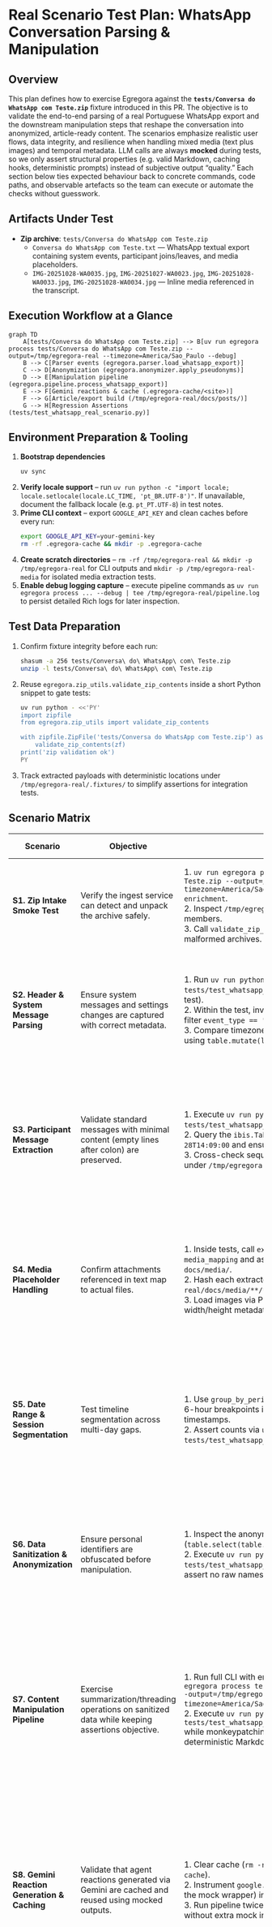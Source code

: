 # Real Scenario Test Plan: WhatsApp Conversation Parsing & Manipulation

## Overview
This plan defines how to exercise Egregora against the **`tests/Conversa do WhatsApp com Teste.zip`** fixture introduced in this PR. The objective is to validate the end-to-end parsing of a real Portuguese WhatsApp export and the downstream manipulation steps that reshape the conversation into anonymized, article-ready content. The scenarios emphasize realistic user flows, data integrity, and resilience when handling mixed media (text plus images) and temporal metadata. LLM calls are always **mocked** during tests, so we only assert structural properties (e.g. valid Markdown, caching hooks, deterministic prompts) instead of subjective output “quality.” Each section below ties expected behaviour back to concrete commands, code paths, and observable artefacts so the team can execute or automate the checks without guesswork.

## Artifacts Under Test
- **Zip archive**: `tests/Conversa do WhatsApp com Teste.zip`
  - `Conversa do WhatsApp com Teste.txt` — WhatsApp textual export containing system events, participant joins/leaves, and media placeholders.
  - `IMG-20251028-WA0035.jpg`, `IMG-20251027-WA0023.jpg`, `IMG-20251028-WA0033.jpg`, `IMG-20251028-WA0034.jpg` — Inline media referenced in the transcript.

## Execution Workflow at a Glance
```mermaid
graph TD
    A[tests/Conversa do WhatsApp com Teste.zip] --> B[uv run egregora process tests/Conversa do WhatsApp com Teste.zip --output=/tmp/egregora-real --timezone=America/Sao_Paulo --debug]
    B --> C[Parser events (egregora.parser.load_whatsapp_export)]
    C --> D[Anonymization (egregora.anonymizer.apply_pseudonyms)]
    D --> E[Manipulation pipeline (egregora.pipeline.process_whatsapp_export)]
    E --> F[Gemini reactions & cache (.egregora-cache/<site>)]
    F --> G[Article/export build (/tmp/egregora-real/docs/posts/)]
    G --> H[Regression Assertions (tests/test_whatsapp_real_scenario.py)]
```

## Environment Preparation & Tooling
1. **Bootstrap dependencies**
   ```bash
   uv sync
   ```
2. **Verify locale support** – run `uv run python -c "import locale; locale.setlocale(locale.LC_TIME, 'pt_BR.UTF-8')"`. If unavailable, document the fallback locale (e.g. `pt_PT.UTF-8`) in test notes.
3. **Prime CLI context** – export `GOOGLE_API_KEY` and clean caches before every run:
   ```bash
   export GOOGLE_API_KEY=your-gemini-key
   rm -rf .egregora-cache && mkdir -p .egregora-cache
   ```
4. **Create scratch directories** – `rm -rf /tmp/egregora-real && mkdir -p /tmp/egregora-real` for CLI outputs and `mkdir -p /tmp/egregora-real-media` for isolated media extraction tests.
5. **Enable debug logging capture** – execute pipeline commands as `uv run egregora process ... --debug | tee /tmp/egregora-real/pipeline.log` to persist detailed Rich logs for later inspection.

## Test Data Preparation
1. Confirm fixture integrity before each run:
   ```bash
   shasum -a 256 tests/Conversa\ do\ WhatsApp\ com\ Teste.zip
   unzip -l tests/Conversa\ do\ WhatsApp\ com\ Teste.zip
   ```
2. Reuse `egregora.zip_utils.validate_zip_contents` inside a short Python snippet to gate tests:
   ```bash
   uv run python - <<'PY'
   import zipfile
   from egregora.zip_utils import validate_zip_contents

   with zipfile.ZipFile('tests/Conversa do WhatsApp com Teste.zip') as zf:
       validate_zip_contents(zf)
   print('zip validation ok')
   PY
   ```
3. Track extracted payloads with deterministic locations under `/tmp/egregora-real/.fixtures/` to simplify assertions for integration tests.

## Scenario Matrix
| Scenario | Objective | Steps (command-first) | Expected Outcomes | Instrumentation & Evidence |
| --- | --- | --- | --- | --- |
| **S1. Zip Intake Smoke Test** | Verify the ingest service can detect and unpack the archive safely. | 1. `uv run egregora process tests/Conversa\ do\ WhatsApp\ com\ Teste.zip --output=/tmp/egregora-real --timezone=America/Sao_Paulo --debug --period=day --no-enable-enrichment`.<br>2. Inspect `/tmp/egregora-real/.egregora/tmp` for extracted members.<br>3. Call `validate_zip_contents` inside a pytest fixture to fail fast on malformed archives. | - Archive recognized as WhatsApp export.<br>- All five files extracted with preserved names.<br>- Parser receives absolute paths for text and media. | - Archive Rich logs via `/tmp/egregora-real/pipeline.log`.<br>- Persist pytest snapshot of extraction manifest generated with `zipfile.ZipFile.namelist()`. |
| **S2. Header & System Message Parsing** | Ensure system messages and settings changes are captured with correct metadata. | 1. Run `uv run python -m pytest tests/test_whatsapp_real_scenario.py::test_system_events` (new test).<br>2. Within the test, invoke `parse_export` to obtain the `ibis.Table` and filter `event_type == 'system'`.<br>3. Compare timezone conversions against `America/Sao_Paulo` offsets using `table.mutate(local_time=...)`. | - Parser emits structured events for system lines.<br>- Timezone offsets correctly inferred from locale.<br>- Actor `Você` mapped to deterministic anonymized ID. | - Store filtered rows as CSV via `table.execute().to_csv('artifacts/system_events.csv')`.<br>- Attach CLI Rich table screenshot when anomalies occur. |
| **S3. Participant Message Extraction** | Validate standard messages with minimal content (empty lines after colon) are preserved. | 1. Execute `uv run python -m pytest tests/test_whatsapp_real_scenario.py::test_message_payloads`.<br>2. Query the `ibis.Table` for Franklin's messages around `2025-10-28T14:09:00` and ensure blank payload rows persist.<br>3. Cross-check sequence numbers in generated Markdown drafts under `/tmp/egregora-real/docs/posts/`. | - Empty/whitespace payloads stored as explicit entries with correct anonymized sender.<br>- Sequence numbers reflect original order.<br>- No unintended merging of consecutive messages. | - Export query results to `artifacts/s3_messages.csv` via pandas.<br>- Capture CLI diff using `pytest --maxfail=1 -vv` on failure. |
| **S4. Media Placeholder Handling** | Confirm attachments referenced in text map to actual files. | 1. Inside tests, call `extract_and_replace_media` to receive `media_mapping` and assert every placeholder resolves to a file under `docs/media/`.<br>2. Hash each extracted image with `shasum -a 256 /tmp/egregora-real/docs/media/**/*.jpg`.<br>3. Load images via Pillow (`from PIL import Image`) to assert width/height metadata for regression snapshots. | - Media events include checksum, MIME type, and relative path.<br>- Missing file detection raises actionable errors.<br>- Successful decode of image dimensions for downstream enrichment. | - Archive mapping as JSON (`artifacts/media_mapping.json`).<br>- Emit pytest JUnit attachments for Pillow dimension checks. |
| **S5. Date Range & Session Segmentation** | Test timeline segmentation across multi-day gaps. | 1. Use `group_by_period` to materialize per-day tables, then compute 6-hour breakpoints inside pytest using pandas `diff()` on timestamps.<br>2. Assert counts via `uv run python -m pytest tests/test_whatsapp_real_scenario.py::test_session_segmentation`. | - Distinct sessions produced for system setup vs. conversation burst.<br>- Summaries include correct participant roster and message counts.<br>- No off-by-one errors in session boundaries. | - Commit segmentation summary as CSV under `artifacts/session_summary.csv`.<br>- Track runtime drift with `pytest --durations=5`. |
| **S6. Data Sanitization & Anonymization** | Ensure personal identifiers are obfuscated before manipulation. | 1. Inspect the anonymized sender UUIDs returned by `parse_export` (`table.select(table.sender_uuid).distinct()`).<br>2. Execute `uv run python -m pytest tests/test_whatsapp_real_scenario.py::test_anonymization` to assert no raw names remain in generated Markdown/posts. | - Deterministic pseudonyms generated per participant.<br>- Media references replaced with sanitized tokens.<br>- Original names absent from downstream artifacts. | - Store anonymized participant snapshot in `tests/__snapshots__/test_anonymization`. |
| **S7. Content Manipulation Pipeline** | Exercise summarization/threading operations on sanitized data while keeping assertions objective. | 1. Run full CLI with enrichment enabled into a fresh directory: `uv run egregora process tests/Conversa\ do\ WhatsApp\ com\ Teste.zip --output=/tmp/egregora-real-enriched --timezone=America/Sao_Paulo --debug --period=day`.<br>2. Execute `uv run python -m pytest tests/test_whatsapp_real_scenario.py::test_article_structure` while monkeypatching `egregora.genai_utils.call_gemini` to return deterministic Markdown blocks. | - Pipeline tolerates sparse content without crashing.<br>- Generated Markdown passes a structural validator such as `markdown-it-py` or `mdformat` without errors.<br>- Locale-specific tokens (dates, participants) remain anonymized post-manipulation. | - Collect generated Markdown under `artifacts/articles/` and run `uv run mdformat --check artifacts/articles/*.md` in CI to assert formatting.<br>- Persist mocked Gemini payloads alongside snapshots to trace structural drift. |
| **S8. Gemini Reaction Generation & Caching** | Validate that agent reactions generated via Gemini are cached and reused using mocked outputs. | 1. Clear cache (`rm -rf .egregora-cache && mkdir -p .egregora-cache`).<br>2. Instrument `google.genai.GenerativeModel.generate_content` (or the mock wrapper) in pytest to increment a counter.<br>3. Run pipeline twice and assert the second run reads from cache without extra mock invocations. | - Cache entries include prompt hash, timestamp, and response metadata even when the payload is mocked.<br>- Second execution reuses cached payloads, reducing latency and API usage without altering outputs.<br>- Tests never call the real Gemini API. | - Record call counts in `artifacts/cache_metrics.json`.<br>- Compare runtime between runs to quantify cache benefit and confirm mocks short-circuit network usage. |
| **S9. Round-trip Export Validation** | Confirm manipulated content can be exported without losing traceability. | 1. Use the dict returned by `process_whatsapp_export` to dump JSON timeline snapshots per period.<br>2. Feed export back into a validator helper that rebuilds message ordering and verifies media token resolution. | - Export retains message ordering and linkages.<br>- Media tokens resolvable to sanitized asset store.<br>- Importer can reconstruct timeline matching original counts. | - Store export JSON and validation report under `artifacts/round_trip/`.<br>- Track coverage via `pytest --cov=egregora.pipeline`. |
| **S10. Error Injection & Recovery** | Test robustness against corrupted media or truncated transcript. | 1. Remove one image (`zip -d` or rename) and rerun CLI expecting warning not crash.<br>2. Truncate transcript after first media placeholder, rerun, and capture exit code via `$?`.<br>3. Execute `uv run python -m pytest tests/test_whatsapp_errors.py::test_recovery_paths` that monkeypatches filesystem failures. | - Missing media triggers descriptive, non-fatal warnings where possible.<br>- Truncated transcript results in partial parse with clear error reporting.<br>- Pipeline surfaces actionable remediation steps. | - Store stderr from failure runs under `artifacts/error_logs/`.<br>- Ensure pytest asserts on exception types (`ZipValidationError`, `ValueError`). |

## Manual Validation Checklist
- [ ] Execute the helper snippet below to dump system events and confirm expected row counts using `ibis` → pandas conversion.
- [ ] Run `rg "Franklin" /tmp/egregora-real -n` and ensure no real names leak post-anonymization.
- [ ] Verify `.egregora-cache` contains Gemini payload directories with `v1` metadata files.
- [ ] Open generated posts under `/tmp/egregora-real/docs/posts/` and validate them with `uv run mdformat --check` to ensure Markdown structure is sound and accents render correctly.
- [ ] Check `/tmp/egregora-real/pipeline.log` for cache-hit messages on the second execution and confirm the mocked Gemini adapter is invoked only once per prompt.
- [ ] Ensure regression tests exist under `tests/test_whatsapp_real_scenario.py` with descriptive docstrings referencing this plan and documenting that LLM calls are mocked.

## Helper Snippets
Reuse these snippets to collect evidence quickly during manual or automated runs.

### Dump system events to CSV
```bash
uv run python - <<'PY'
from datetime import date
from pathlib import Path

import pandas as pd

from egregora.models import WhatsAppExport
from egregora.parser import parse_export
from egregora.pipeline import discover_chat_file
from egregora.types import GroupSlug

zip_path = Path('tests/Conversa do WhatsApp com Teste.zip')
group_name, chat_file = discover_chat_file(zip_path)
export = WhatsAppExport(
    zip_path=zip_path,
    group_name=group_name,
    group_slug=GroupSlug(group_name.lower().replace(' ', '-')),
    export_date=date.today(),
    chat_file=chat_file,
    media_files=[],
)

table = parse_export(export)
system_rows = table.filter(table.event_type == 'system').execute()
Path('artifacts').mkdir(exist_ok=True)
system_rows.to_csv('artifacts/system_events.csv', index=False)
print(system_rows[['timestamp', 'sender_uuid', 'payload']])
PY
```

### Summarize session segmentation
```bash
uv run python - <<'PY'
from datetime import date
from pathlib import Path

import pandas as pd

from egregora.models import WhatsAppExport
from egregora.parser import parse_export
from egregora.pipeline import discover_chat_file, group_by_period
from egregora.types import GroupSlug

zip_path = Path('tests/Conversa do WhatsApp com Teste.zip')
group_name, chat_file = discover_chat_file(zip_path)
export = WhatsAppExport(
    zip_path=zip_path,
    group_name=group_name,
    group_slug=GroupSlug(group_name.lower().replace(' ', '-')),
    export_date=date.today(),
    chat_file=chat_file,
    media_files=[],
)

table = parse_export(export)
periods = group_by_period(table, period='day')
rows: list[dict] = []
for period_key, period_table in periods.items():
    frame = period_table.execute()
    rows.append(
        {
            'period': period_key,
            'message_count': len(frame),
            'participants': sorted(frame['sender_uuid'].unique()),
        }
    )

Path('artifacts').mkdir(exist_ok=True)
summary = pd.DataFrame(rows)
summary.to_csv('artifacts/session_summary.csv', index=False)
print(summary)
PY
```

## Automation Roadmap
1. **Fixture Loader Utility (`tests/conftest.py`)** – Add a `whatsapp_fixture(tmp_path)` fixture that unzips the archive, calls `validate_zip_contents`, and yields structured paths (text file, media dir, cache dir).
2. **Parser Integration Test (`tests/test_whatsapp_real_scenario.py`)** – Assert counts for system vs. participant events using `ibis` + pandas conversions, verify anonymized IDs, and snapshot `event.schema` to catch schema drift.
3. **Manipulation Regression (`tests/test_whatsapp_real_scenario.py::test_article_structure`)** – Use `pytest` plus a lightweight stub of `egregora.genai_utils.call_gemini` to replay deterministic Markdown and run `mdformat --check` (or `markdown-it-py`) to guarantee structural validity while exercising cache plumbing.
4. **Cache Consistency Check (`tests/test_gemini_cache.py`)** – Instrument `egregora.cache.EnrichmentCache` and monkeypatch the Gemini client to assert the second run performs zero network calls.
5. **Negative Case Suite (`tests/test_whatsapp_errors.py`)** – Parameterize corrupted media and truncated transcript inputs, expecting `ZipValidationError` or graceful warnings surfaced via Rich console captures.
6. **CI Integration (`.github/workflows/ci.yml`)** – Extend the workflow to run the new pytest subset under `uv run pytest -m "whatsapp_real"` and upload generated artefacts (`artifacts/`) for manual inspection on failure.
